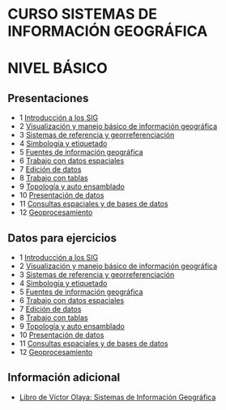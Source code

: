 # CURSO SISTEMAS DE INFORMACIÓN GEOGRÁFICA

# NIVEL BÁSICO

## Presentaciones

* 1 [Introducción a los SIG]()
* 2 [Visualización y manejo básico de información geográfica]()
* 3 [Sistemas de referencia y georreferenciación]()
* 4 [Simbología y etiquetado](http://prezi.com/mju2roq_ebtw/?utm_campaign=share&utm_medium=copy&rc=ex0share)
* 5 [Fuentes de información geográfica]()
* 6 [Trabajo con datos espaciales]()
* 7 [Edición de datos]()
* 8 [Trabajo con tablas](http://prezi.com/9ytrrdx6ox4i/?utm_campaign=share&utm_medium=copy&rc=ex0share)
* 9 [Topología y auto ensamblado](http://prezi.com/lm7_lmxoy1lh/?utm_campaign=share&utm_medium=copy&rc=ex0share)
* 10 [Presentación de datos]()
* 11 [Consultas espaciales y de bases de datos]()
* 12 [Geoprocesamiento](http://prezi.com/0ilmzno_3yv5/?utm_campaign=share&utm_medium=copy&rc=ex0share)

## Datos para ejercicios

* 1 [Introducción a los SIG]()
* 2 [Visualización y manejo básico de información geográfica]()
* 3 [Sistemas de referencia y georreferenciación]()
* 4 [Simbología y etiquetado](https://drive.google.com/open?id=0BzlSI5GKglNmemNxdjZsdVBhMkE)
* 5 [Fuentes de información geográfica]()
* 6 [Trabajo con datos espaciales]()
* 7 [Edición de datos]()
* 8 [Trabajo con tablas](https://drive.google.com/open?id=0BzlSI5GKglNmV2NwSTJKRVdKY2M)
* 9 [Topología y auto ensamblado](https://drive.google.com/open?id=0BzlSI5GKglNmNEp4ZVp6ZEtSRmM)
* 10 [Presentación de datos]()
* 11 [Consultas espaciales y de bases de datos]()
* 12 [Geoprocesamiento](https://drive.google.com/open?id=0BzlSI5GKglNmWno3Qy00b09xMHM)


## Información adicional

* [Libro de Víctor Olaya: Sistemas de Información Geográfica](http://volaya.github.io/libro-sig/)
